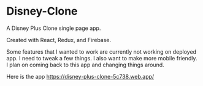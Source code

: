 # Disney-Clone


A Disney Plus Clone single page app.

Created with React, Redux, and Firebase.

Some features that I wanted to work are currently not working on deployed app. I need to tweak a few things. I also want to make more mobile friendly. I plan on coming back to this app and changing things around. 


Here is the app https://disney-plus-clone-5c738.web.app/
